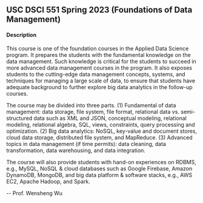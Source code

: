 ## USC DSCI 551 Spring 2023 (Foundations of Data Management)

#### Description

This course is one of the foundation courses in the Applied Data Science program. It prepares the students with the fundamental knowledge on the data management. Such knowledge is critical for the students to succeed in more advanced data management courses in the program. It also exposes students to the cutting-edge data management concepts, systems, and techniques for managing a large scale of data, to ensure that students have adequate background to further explore big data analytics in the follow-up courses.
  
  The course may be divided into three parts. (1) Fundamental of data management: data storage, file system, file format, relational data vs. semi-structured data such as XML and JSON, conceptual modeling, relational modeling, relational algebra, SQL, views, constraints, query processing and optimization. (2) Big data analytics: NoSQL, key-value and document stores, cloud data storage, distributed file system, and MapReduce. (3) Advanced topics in data management (if time permits): data cleaning, data transformation, data warehousing, and data integration.
  
  The course will also provide students with hand-on experiences on RDBMS, e.g., MySQL, NoSQL & cloud databases such as Google Firebase, Amazon DynamoDB, MongoDB, and big data platform & software stacks, e.g., AWS EC2, Apache Hadoop, and Spark.

  -- Prof. Wensheng Wu
